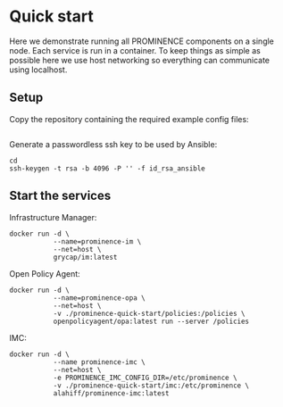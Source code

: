 # Quick start
Here we demonstrate running all PROMINENCE components on a single node. Each service is run in a container. To keep things as simple as possible here we use host networking so everything can communicate using localhost.

## Setup
Copy the repository containing the required example config files:
```
```
Generate a passwordless ssh key to be used by Ansible:
```
cd 
ssh-keygen -t rsa -b 4096 -P '' -f id_rsa_ansible
```

## Start the services
Infrastructure Manager:
```
docker run -d \
           --name=prominence-im \
           --net=host \
           grycap/im:latest
```
Open Policy Agent:
```
docker run -d \
           --name=prominence-opa \
           --net=host \
           -v ./prominence-quick-start/policies:/policies \
           openpolicyagent/opa:latest run --server /policies
```

IMC:
```
docker run -d \
           --name prominence-imc \
           --net=host \
           -e PROMINENCE_IMC_CONFIG_DIR=/etc/prominence \
           -v ./prominence-quick-start/imc:/etc/prominence \
           alahiff/prominence-imc:latest
```           
